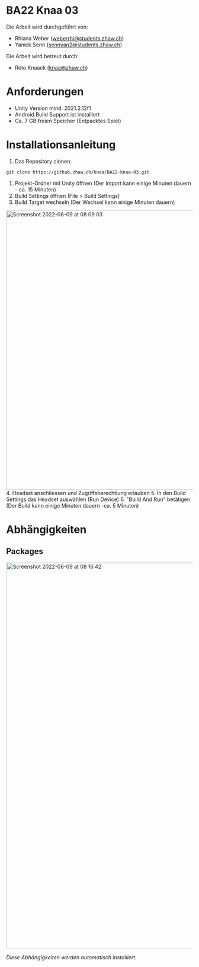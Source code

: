 # BA22 Knaa 03

Die Arbeit wird durchgeführt von:
- Rhiana Weber (weberrhi@students.zhaw.ch)
- Yanick Senn (sennyan2@students.zhaw.ch)

Die Arbeit wird betreut durch:
- Reto Knaack (knaa@zhaw.ch)

# Anforderungen

- Unity Version mind. 2021.2.12f1
- Android Build Support ist installiert
- Ca. 7 GB freien Speicher (Entpacktes Spiel)

# Installationsanleitung

1. Das Repository clonen:
  ```
  git clone https://github.zhaw.ch/knaa/BA22-knaa-03.git
  ```
1. Projekt-Ordner mit Unity öffnen (Der Import kann einige Minuten dauern - ca. 15 Minuten)
2. Build Settings öffnen (File > Build Settings)
3. Build Target wechseln (Der Wechsel kann einige Minuten dauern)
  <img width="752" alt="Screenshot 2022-06-09 at 08 09 03" src="https://github.zhaw.ch/storage/user/2260/files/e89cd10b-adfe-4c9e-a5c1-a18c838520f4">
4. Headset anschliessen und Zugriffsberechtiung erlauben
5. In den Build Settings das Headset auswählen (Run Device)
6. "Build And Run" betätigen (Der Build kann einige Minuten dauern -ca. 5 Minuten)

# Abhängigkeiten

## Packages
<img width="1040" alt="Screenshot 2022-06-09 at 08 16 42" src="https://github.zhaw.ch/storage/user/2260/files/3f25b299-3bd3-4e82-a85f-375c6ff93c04">

_Diese Abhängigkeiten werden automatisch installiert._


